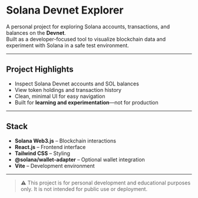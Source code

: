 # Solana Devnet Explorer

A personal project for exploring Solana accounts, transactions, and balances on the **Devnet**.  
Built as a developer-focused tool to visualize blockchain data and experiment with Solana in a safe test environment.

---

## Project Highlights

- Inspect Solana Devnet accounts and SOL balances  
- View token holdings and transaction history  
- Clean, minimal UI for easy navigation  
- Built for **learning and experimentation**—not for production  

---

## Stack

- **Solana Web3.js** – Blockchain interactions  
- **React.js** – Frontend interface  
- **Tailwind CSS** – Styling  
- **@solana/wallet-adapter** – Optional wallet integration  
- **Vite** – Development environment  

---

> ⚠️ This project is for personal development and educational purposes only. It is not intended for public use or deployment.
